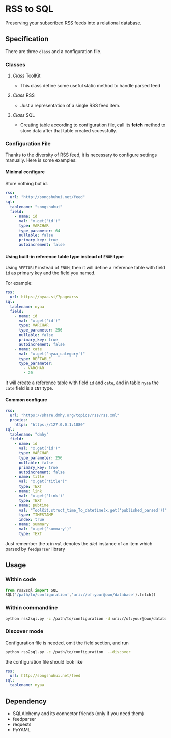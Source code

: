 # RSS to SQL

Preserving your subscribed RSS feeds into a relational database.

## Specification

There are three `class` and a configuration file.

### Classes

1. *Class* ToolKit
    - This class define some useful static method to handle parsed feed

2. *Class* RSS
    - Just a representation of a single RSS feed item.

3. *Class* SQL
    - Creating table according to configuration file, call its **fetch** method to store data after that table created scuessfully.

### Configuration File

Thanks to the diversity of RSS feed, it is necessary to configure settings manually. Here is some examples:

#### Minimal configure

Store nothing but id.

```yaml
rss:
  url: "http://songshuhui.net/feed"
sql:
  tablename: "songshuhui"
  field:
    - name: id
      val: "x.get('id')"
      type: VARCHAR
      type_parameter: 64
      nullable: false
      primary_key: true
      autoincrement: false
```

#### Using built-in reference table type instead of `ENUM` type

Using `REFTABLE` instead of `ENUM`, then it will define a reference table with
field `id` as primary key and the field you named. 

For example:

```yaml
rss:
  url: https://nyaa.si/?page=rss
sql:
  tablename: nyaa
  field:
    - name: id
      val: "x.get('id')"
      type: VARCHAR
      type_parameter: 256
      nullable: false
      primary_key: true
      autoincrement: false
    - name: cate
      val: "x.get('nyaa_category')"
      type: REFTABLE
      type_parameter:
        - VARCHAR
        - 20
```

It will create a reference table with field `id` and `cate`,
and in table `nyaa` the `cate` field is a `INT` type.

#### Common configure

```yaml
rss:
  url: "https://share.dmhy.org/topics/rss/rss.xml"
  proxies:
    https: "https://127.0.0.1:1080"
sql:
  tablename: "dmhy"
  field:
    - name: id
      val: "x.get('id')"
      type: VARCHAR
      type_parameter: 256
      nullable: false
      primary_key: true
      autoincrement: false
    - name: title
      val: "x.get('title')"
      type: TEXT
    - name: link
      val: "x.get('link')"
      type: TEXT
    - name: pubtime
      val: "ToolKit.struct_time_To_datetime(x.get('published_parsed'))"
      type: TIMESTAMP
      index: true
    - name: summary
      val: "x.get('summary')"
      type: TEXT
```

Just remember the **x** in `val` denotes the *dict* instance of an item which parsed by `feedparser` library

## Usage

### Within code

```python
from rss2sql import SQL
SQL('/path/to/configuration','uri://of:your@own/database').fetch()
```

### Within commandline

```bash
python rss2sql.py -c /path/to/configuration -d uri://of:your@own/database --hide_banner
```

### Discover mode

Configuration file is needed, omit the field section, and run

```bash
python rss2sql.py -c /path/to/configuration  --discover
```

the configuration file should look like

```yaml
rss:
  url: http://songshuhui.net/feed
sql:
  tablename: nyaa
```

## Dependency

- SQLAlchemy and its connector friends (only if you need them)
- feedparser
- requests
- PyYAML